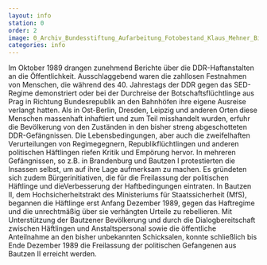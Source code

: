 ```yaml
---
layout: info
station: 0
order: 2
image: 0_Archiv_Bundesstiftung_Aufarbeitung_Fotobestand_Klaus_Mehner_Bild_89_1104_POL-Demo_27
categories: info
---
```

Im Oktober 1989 drangen zunehmend Berichte &uuml;ber die DDR-Haftanstalten an die &Ouml;ffentlichkeit. Ausschlaggebend waren die zahllosen Festnahmen von Menschen, die w&auml;hrend des 40. Jahrestags der DDR gegen das SED-Regime demonstriert oder bei der Durchreise der Botschaftsfl&uuml;chtlinge aus Prag in Richtung Bundesrepublik an den Bahnh&ouml;fen ihre eigene Ausreise verlangt hatten. Als in Ost-Berlin, Dresden, Leipzig und anderen Orten diese Menschen massenhaft inhaftiert und zum Teil misshandelt wurden, erfuhr die Bev&ouml;lkerung von den Zust&auml;nden in den bisher streng abgeschotteten DDR-Gef&auml;ngnissen. Die Lebensbedingungen, aber auch die zweifelhaften Verurteilungen von Regimegegnern, Republikfl&uuml;chtlingen und anderen politischen H&auml;ftlingen riefen Kritik und Emp&ouml;rung hervor. In mehreren Gef&auml;ngnissen, so z.B. in Brandenburg und Bautzen I protestierten die Insassen selbst, um auf ihre Lage aufmerksam zu machen. Es gr&uuml;ndeten sich zudem B&uuml;rgerinitiativen, die f&uuml;r die Freilassung der politischen H&auml;ftlinge und dieVerbesserung der Haftbedingungen eintraten. In Bautzen II, dem Hochsicherheitstrakt des Ministeriums f&uuml;r Staatssicherheit (MfS), begannen die H&auml;ftlinge erst Anfang Dezember 1989, gegen das Haftregime und die unrechtm&auml;&szlig;ig &uuml;ber sie verh&auml;ngten Urteile zu rebellieren. Mit Unterst&uuml;tzung der Bautzener Bev&ouml;lkerung und durch die Dialogbereitschaft zwischen H&auml;ftlingen und Anstaltspersonal sowie die &ouml;ffentliche Anteilnahme an den bisher unbekannten Schicksalen, konnte schlie&szlig;lich bis Ende Dezember 1989 die Freilassung der politischen Gefangenen aus Bautzen II erreicht werden.